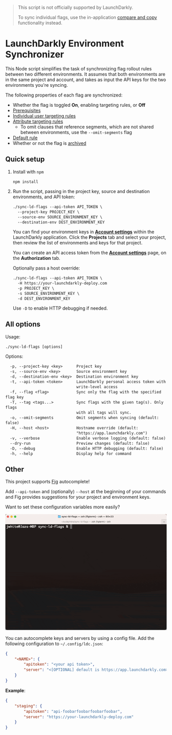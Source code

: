 > This script is not officially supported by LaunchDarkly.
>
> To sync individual flags, use the in-application [compare and copy](https://docs.launchdarkly.com/home/code/flag-compare-copy#comparing-and-copying-flag-settings-between-two-environments) functionality instead.

# LaunchDarkly Environment Synchronizer

This Node script simplifies the task of synchronizing flag rollout rules between two different environments. It assumes that both environments are in the same project and account, and takes as input the API keys for the two environments you're syncing.

The following properties of each flag are synchronized:

* Whether the flag is toggled **On**, enabling targeting rules, or **Off**
* [Prerequisites](https://docs.launchdarkly.com/home/flags/prerequisites)
* [Individual user targeting rules](https://docs.launchdarkly.com/home/flags/individual-targeting)
* [Attribute targeting rules](https://docs.launchdarkly.com/home/flags/targeting-rules)
  * To omit clauses that reference segments, which are not shared between environments, use the `--omit-segments` flag
* [Default rule](https://docs.launchdarkly.com/home/flags/variations#changing-default-flag-values)
* Whether or not the flag is [archived](https://docs.launchdarkly.com/home/code/flag-archive)

## Quick setup

1. Install with `npm`

   ```
   npm install
   ```

2. Run the script, passing in the project key, source and destination environments, and API token:

   ```
   ./sync-ld-flags --api-token API_TOKEN \
     --project-key PROJECT_KEY \
     --source-env SOURCE_ENVIRONMENT_KEY \
     --destination-env DEST_ENVIRONMENT_KEY
   ```

   You can find your environment keys in [**Account settings**](https://app.launchdarkly.com/settings) within the LaunchDarkly application. Click the **Projects** tab and select your project, then review the list of environments and keys for that project.

   You can create an API access token from the [**Account settings**](https://app.launchdarkly.com/settings) page, on the **Authorization** tab.

   Optionally pass a host override:

   ```
   ./sync-ld-flags --api-token API_TOKEN \
     -H https://your-launchdarkly-deploy.com
     -p PROJECT_KEY \
     -s SOURCE_ENVIRONMENT_KEY \
     -d DEST_ENVIRONMENT_KEY
   ```

   Use `-D` to enable HTTP debugging if needed.

## All options

Usage:

```
./sync-ld-flags [options]
```

Options:

```
  -p, --project-key <key>      Project key
  -s, --source-env <key>       Source environment key
  -d, --destination-env <key>  Destination environment key
  -t, --api-token <token>      LaunchDarkly personal access token with
                               write-level access
  -f, --flag <flag>            Sync only the flag with the specified flag key
  -T, --tag <tags...>          Sync flags with the given tag(s). Only flags
                               with all tags will sync.
  -o, --omit-segments          Omit segments when syncing (default: false)
  -H, --host <host>            Hostname override (default:
                               "https://app.launchdarkly.com")
  -v, --verbose                Enable verbose logging (default: false)
  --dry-run                    Preview changes (default: false)
  -D, --debug                  Enable HTTP debugging (default: false)
  -h, --help                   Display help for command
```

## Other

This project supports [Fig](https://fig.io/) autocomplete!

Add `--api-token` and (optionally) `--host` at the beginning of your commands and Fig provides suggestions for your project and environment keys.

Want to set these configuration variables more easily?

![Autocomplete configuration.](docs/images/autocomplete-config.gif)

You can autocomplete keys and servers by using a config file. Add the following configuration to `~/.config/ldc.json`:

```json
{
    "<NAME>": {
        "apitoken": "<your api token>",
        "server": "<[OPTIONAL] default is https://app.launchdarkly.com>"
    }
}
```

**Example**:

```json
{
    "staging": {
        "apitoken": "api-foobarfoobarfoobarfoobar",
        "server": "https://your-launchdarkly-deploy.com"
    }
}
```
